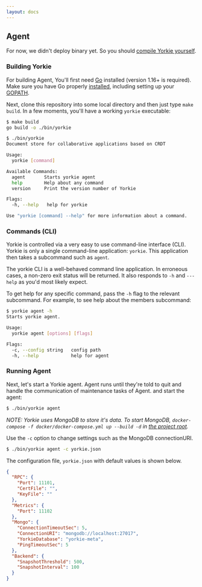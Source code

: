 ```yaml
---
layout: docs
---
```


## Agent

For now, we didn't deploy binary yet. So you should [compile Yorkie yourself](#building-yorkie).

### Building Yorkie

For building Agent, You'll first need [Go](https://golang.org) installed (version 1.16+ is required). Make sure you have Go properly [installed](https://golang.org/doc/install), including setting up your [GOPATH](https://golang.org/doc/code.html#GOPATH).

Next, clone this repository into some local directory and then just type `make build`. In a few moments, you'll have a working `yorkie` executable:
```bash
$ make build
go build -o ./bin/yorkie

$ ./bin/yorkie
Document store for collaborative applications based on CRDT

Usage:
  yorkie [command]

Available Commands:
  agent       Starts yorkie agent
  help        Help about any command
  version     Print the version number of Yorkie

Flags:
  -h, --help   help for yorkie

Use "yorkie [command] --help" for more information about a command.
```

### Commands (CLI)

Yorkie is controlled via a very easy to use command-line interface (CLI). Yorkie is only a single command-line application: `yorkie`. This application then takes a subcommand such as `agent`.

The yorkie CLI is a well-behaved command line application. In erroneous cases, a non-zero exit status will be returned. It also responds to `-h` and `---help` as you'd most likely expect.

To get help for any specific command, pass the `-h` flag to the relevant subcommand. For example, to see help about the members subcommand:

```bash
$ yorkie agent -h
Starts yorkie agent.

Usage:
  yorkie agent [options] [flags]

Flags:
  -c, --config string   config path
  -h, --help            help for agent
```

### Running Agent

Next, let's start a Yorkie agent. Agent runs until they're told to quit and handle the communication of maintenance tasks of Agent. and start the agent:

```bash
$ ./bin/yorkie agent
```

*NOTE: Yorkie uses MongoDB to store it's data. To start MongoDB, `docker-compose -f docker/docker-compose.yml up --build -d` in [the project root](https://github.com/yorkie-team/yorkie).*

Use the `-c` option to change settings such as the MongoDB connectionURI.

```bash
$ ./bin/yorkie agent -c yorkie.json
```

The configuration file, `yorkie.json` with default values is shown below.

```json
{
  "RPC": {
    "Port": 11101,
    "CertFile": "",
    "KeyFile": ""
  },
  "Metrics": {
    "Port": 11102
  },
  "Mongo": {
    "ConnectionTimeoutSec": 5,
    "ConnectionURI": "mongodb://localhost:27017",
    "YorkieDatabase": "yorkie-meta",
    "PingTimeoutSec": 5
  },
  "Backend": {
    "SnapshotThreshold": 500,
    "SnapshotInterval": 100
  }
}
```

